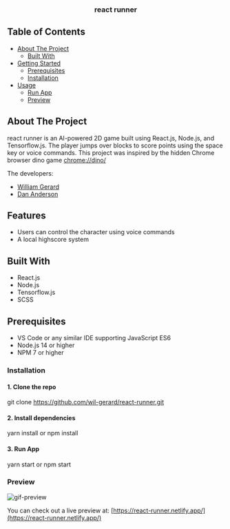 <p align="center">
  <h3 align="center">react runner</h3>
</p>

## Table of Contents

- [About The Project](#about-the-project)
  - [Built With](#built-with)
- [Getting Started](#getting-started)
  - [Prerequisites](#prerequisites)
  - [Installation](#installation)
- [Usage](#usage)
  - [Run App](#run-app)
  - [Preview](#preview)

## About The Project

react runner is an AI-powered 2D game built using React.js, Node.js, and Tensorflow.js. The player jumps over blocks to score points using the space key or voice commands. This project was inspired by the hidden Chrome browser dino game [chrome://dino/](chrome://dino/)

The developers:
* [William Gerard](https://github.com/wil-gerard)
* [Dan Anderson](https://github.com/DanCAnderson)

## Features

- Users can control the character using voice commands
- A local highscore system

## Built With

- React.js
- Node.js
- Tensorflow.js
- SCSS

## Prerequisites

- VS Code or any similar IDE supporting JavaScript ES6
- Node.js 14 or higher
- NPM 7 or higher

### Installation

#### 1. Clone the repo

git clone https://github.com/wil-gerard/react-runner.git

#### 2. Install dependencies

yarn install or npm install

#### 3. Run App

yarn start or npm start

### Preview

![gif-preview](https://user-images.githubusercontent.com/74286884/131932092-846d76a1-c68c-49a1-979e-d406bd25c6dd.gif)

You can check out a live preview at: [https://react-runner.netlify.app/](https://react-runner.netlify.app/)

